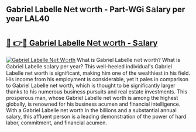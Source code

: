 ## Gabriel Labelle N𝚎t w𝚘rth - Part-WGi S𝚊lary per year LAL40

# <h2><a href="http://gc1jyg.nevu.top/?p=Gabriel+Labelle">🔗 👉🔴 Gabriel Labelle N𝚎t w𝚘rth - S𝚊lary</a></h2>

[![Gabriel Labelle N𝚎t W𝚘rth](https://i.imgur.com/Oavwk0R.jpeg)](http://gc1jyg.nevu.top/?p=Gabriel+Labelle)
What is Gabriel Labelle n𝚎t w𝚘rth? What is Gabriel Labelle s𝚊lary per year?
This well-heeled individual's Gabriel Labelle net worth is significant, making him one of the wealthiest in his field. His income from his employment is considerable, yet it pales in comparison to Gabriel Labelle net worth, which is thought to be significantly larger thanks to his numerous business pursuits and real estate investments. This prosperous man, whose Gabriel Labelle net worth is among the highest globally, is renowned for his business acumen and financial intelligence. With a Gabriel Labelle net worth in the billions and a substantial annual salary, this affluent person is a leading demonstration of the power of hard labor, commitment, and financial acumen.
